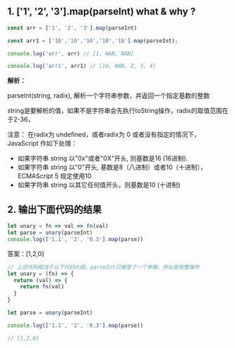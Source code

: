 ## 1. ['1', '2', '3'].map(parseInt) what & why ?

```js
const arr = ['1', '2', '3'].map(parseInt)

const arr1 = ['10','10','10','10','10'].map(parseInt);

console.log('arr', arr) // [1, NAN, NAN]

console.log('arr1', arr1) // [10, NAN, 2, 3, 4]
```

**解析：**

parseInt(string, radix), 解析一个字符串参数，并返回一个指定基数的整数 

string是要解析的值，如果不是字符串会先执行toString操作，radix的取值范围在于2-36，

注意： 在radix为 undefined，或者radix为 0 或者没有指定的情况下，JavaScript 作如下处理：

+ 如果字符串 string 以"0x"或者"0X"开头, 则基数是16 (16进制).
+ 如果字符串 string 以"0"开头, 基数是8（八进制）或者10（十进制），ECMAScript 5 规定使用10
+ 如果字符串 string 以其它任何值开头，则基数是10 (十进制)

## 2. 输出下面代码的结果

```js
let unary = fn => val => fn(val)
let parse = unary(parseInt)
console.log(['1.1', '2', '0.3'].map(parse))
```

答案：[1,2,0]

```js
// 上述代码相当于以下代码片段，parseInt只接受了一个参数，所以是取整操作
let unary = (fn) => {
  return (val) => {
    return fn(val)
  }
}

let parse = unary(parseInt)

console.log(['1.1', '2', '0.3'].map(parse))

// [1,2,0]
```


